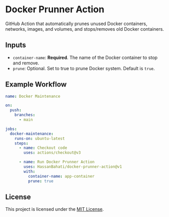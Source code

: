 # Docker Prunner Action

GitHub Action that automatically prunes unused Docker containers, networks, images, and volumes, and stops/removes old Docker containers.

## Inputs

- `container-name`: **Required**. The name of the Docker container to stop and remove.
- `prune`: Optional. Set to true to prune Docker system. Default is `true`.

## Example Workflow

```yaml
name: Docker Maintenance

on:
  push:
    branches:
      - main

jobs:
  docker-maintenance:
    runs-on: ubuntu-latest
    steps:
      - name: Checkout code
        uses: actions/checkout@v3

      - name: Run Docker Prunner Action
        uses: HassanBahati/docker-prunner-action@v1
        with:
          container-name: app-container
          prune: true
```

## License

This project is licensed under the [MIT License](LICENSE).
